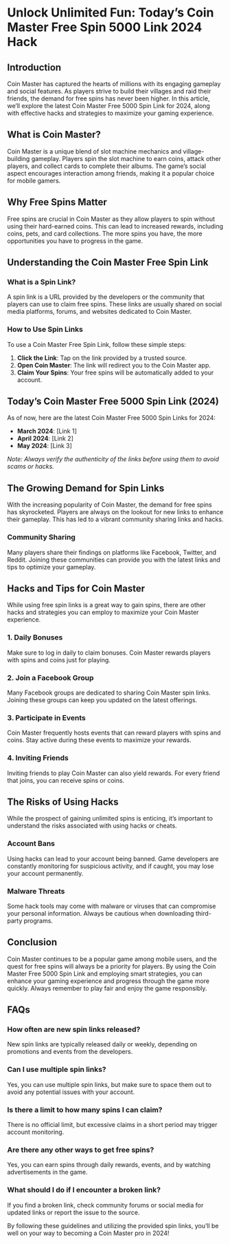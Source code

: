 # Unlock Unlimited Fun: Today’s Coin Master Free Spin 5000 Link 2024 Hack

## Introduction

Coin Master has captured the hearts of millions with its engaging gameplay and social features. As players strive to build their villages and raid their friends, the demand for free spins has never been higher. In this article, we’ll explore the latest Coin Master Free 5000 Spin Link for 2024, along with effective hacks and strategies to maximize your gaming experience.

## What is Coin Master?

Coin Master is a unique blend of slot machine mechanics and village-building gameplay. Players spin the slot machine to earn coins, attack other players, and collect cards to complete their albums. The game’s social aspect encourages interaction among friends, making it a popular choice for mobile gamers.

## Why Free Spins Matter

Free spins are crucial in Coin Master as they allow players to spin without using their hard-earned coins. This can lead to increased rewards, including coins, pets, and card collections. The more spins you have, the more opportunities you have to progress in the game.

## Understanding the Coin Master Free Spin Link

### What is a Spin Link?

A spin link is a URL provided by the developers or the community that players can use to claim free spins. These links are usually shared on social media platforms, forums, and websites dedicated to Coin Master.

### How to Use Spin Links

To use a Coin Master Free Spin Link, follow these simple steps:

1. **Click the Link**: Tap on the link provided by a trusted source.
2. **Open Coin Master**: The link will redirect you to the Coin Master app.
3. **Claim Your Spins**: Your free spins will be automatically added to your account.

## Today’s Coin Master Free 5000 Spin Link (2024)

As of now, here are the latest Coin Master Free 5000 Spin Links for 2024:

- **March 2024**: [Link 1]
- **April 2024**: [Link 2]
- **May 2024**: [Link 3]

*Note: Always verify the authenticity of the links before using them to avoid scams or hacks.*

## The Growing Demand for Spin Links

With the increasing popularity of Coin Master, the demand for free spins has skyrocketed. Players are always on the lookout for new links to enhance their gameplay. This has led to a vibrant community sharing links and hacks.

### Community Sharing

Many players share their findings on platforms like Facebook, Twitter, and Reddit. Joining these communities can provide you with the latest links and tips to optimize your gameplay.

## Hacks and Tips for Coin Master

While using free spin links is a great way to gain spins, there are other hacks and strategies you can employ to maximize your Coin Master experience.

### 1. Daily Bonuses

Make sure to log in daily to claim bonuses. Coin Master rewards players with spins and coins just for playing.

### 2. Join a Facebook Group

Many Facebook groups are dedicated to sharing Coin Master spin links. Joining these groups can keep you updated on the latest offerings.

### 3. Participate in Events

Coin Master frequently hosts events that can reward players with spins and coins. Stay active during these events to maximize your rewards.

### 4. Inviting Friends

Inviting friends to play Coin Master can also yield rewards. For every friend that joins, you can receive spins or coins.

## The Risks of Using Hacks

While the prospect of gaining unlimited spins is enticing, it’s important to understand the risks associated with using hacks or cheats.

### Account Bans

Using hacks can lead to your account being banned. Game developers are constantly monitoring for suspicious activity, and if caught, you may lose your account permanently.

### Malware Threats

Some hack tools may come with malware or viruses that can compromise your personal information. Always be cautious when downloading third-party programs.

## Conclusion

Coin Master continues to be a popular game among mobile users, and the quest for free spins will always be a priority for players. By using the Coin Master Free 5000 Spin Link and employing smart strategies, you can enhance your gaming experience and progress through the game more quickly. Always remember to play fair and enjoy the game responsibly.

## FAQs

### How often are new spin links released?

New spin links are typically released daily or weekly, depending on promotions and events from the developers.

### Can I use multiple spin links?

Yes, you can use multiple spin links, but make sure to space them out to avoid any potential issues with your account.

### Is there a limit to how many spins I can claim?

There is no official limit, but excessive claims in a short period may trigger account monitoring.

### Are there any other ways to get free spins?

Yes, you can earn spins through daily rewards, events, and by watching advertisements in the game.

### What should I do if I encounter a broken link?

If you find a broken link, check community forums or social media for updated links or report the issue to the source.

By following these guidelines and utilizing the provided spin links, you’ll be well on your way to becoming a Coin Master pro in 2024!
